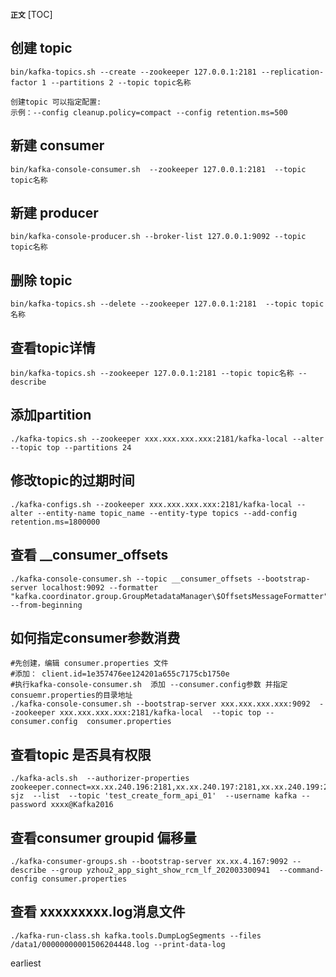 **`正文`**
[TOC]

## 创建 topic
```shell
bin/kafka-topics.sh --create --zookeeper 127.0.0.1:2181 --replication-factor 1 --partitions 2 --topic topic名称

创建topic 可以指定配置:
示例：--config cleanup.policy=compact --config retention.ms=500
```

## 新建 consumer
```shell
bin/kafka-console-consumer.sh  --zookeeper 127.0.0.1:2181  --topic topic名称
```

## 新建 producer
```shell
bin/kafka-console-producer.sh --broker-list 127.0.0.1:9092 --topic topic名称
```

## 删除 topic
```shell
bin/kafka-topics.sh --delete --zookeeper 127.0.0.1:2181  --topic topic名称
```

## 查看topic详情
```shell
bin/kafka-topics.sh --zookeeper 127.0.0.1:2181 --topic topic名称 --describe
```

## 添加partition
```shell
./kafka-topics.sh --zookeeper xxx.xxx.xxx.xxx:2181/kafka-local --alter --topic top --partitions 24
```

## 修改topic的过期时间
```shell
./kafka-configs.sh --zookeeper xxx.xxx.xxx.xxx:2181/kafka-local --alter --entity-name topic_name --entity-type topics --add-config retention.ms=1800000
```


## 查看 __consumer_offsets
```shell
./kafka-console-consumer.sh --topic __consumer_offsets --bootstrap-server localhost:9092 --formatter "kafka.coordinator.group.GroupMetadataManager\$OffsetsMessageFormatter"  --from-beginning
```



## 如何指定consumer参数消费
```shell
#先创建，编辑 consumer.properties 文件
#添加： client.id=1e357476ee124201a655c7175cb1750e
#执行kafka-console-consumer.sh  添加 --consumer.config参数 并指定consuemr.properties的目录地址
./kafka-console-consumer.sh --bootstrap-server xxx.xxx.xxx.xxx:9092  --zookeeper xxx.xxx.xxx.xxx:2181/kafka-local  --topic top --consumer.config  consumer.properties
```

## 查看topic 是否具有权限
```shell
./kafka-acls.sh  --authorizer-properties zookeeper.connect=xx.xx.240.196:2181,xx.xx.240.197:2181,xx.xx.240.199:2181/kafka-sjz  --list  --topic 'test_create_form_api_01'  --username kafka --password xxxx@Kafka2016
```

## 查看consumer groupid 偏移量
```shell
./kafka-consumer-groups.sh --bootstrap-server xx.xx.4.167:9092 --describe --group yzhou2_app_sight_show_rcm_lf_202003300941  --command-config consumer.properties
```

## 查看 xxxxxxxxx.log消息文件
```shell
./kafka-run-class.sh kafka.tools.DumpLogSegments --files /data1/00000000001506204448.log --print-data-log
```


earliest





